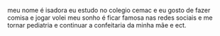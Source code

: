 meu  nome  é isadora eu estudo no colegio cemac  e eu gosto de  fazer comisa e jogar volei  meu sonho é ficar famosa nas redes sociais e me tornar pediatria e continuar  a confeitaria da minha mãe e ect.
